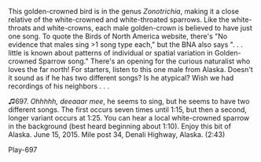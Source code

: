 This golden-crowned bird is in the genus *Zonotrichia*, making it a
close relative of the white-crowned and white-throated sparrows. Like
the white-throats and white-crowns, each male golden-crown is believed
to have just one song. To quote the Birds of North America website,
there's "No evidence that males sing \>1 song type each," but the BNA
also says ". . . little is known about patterns of individual or spatial
variation in Golden-crowned Sparrow song." There's an opening for the
curious naturalist who loves the far north! For starters, listen to this
one male from Alaska. Doesn't it sound as if he has two different songs?
Is he atypical? Wish we had recordings of his neighbors . . .

♫697. *Ohhhhh, deeaaar mee*, he seems to sing, but he seems to have two
different songs. The first occurs seven times until 1:15, but then a
second, longer variant occurs at 1:25. You can hear a local
white-crowned sparrow in the background (best heard beginning about
1:10). Enjoy this bit of Alaska. June 15, 2015. Mile post 34, Denali
Highway, Alaska. (2:43)

Play-697
